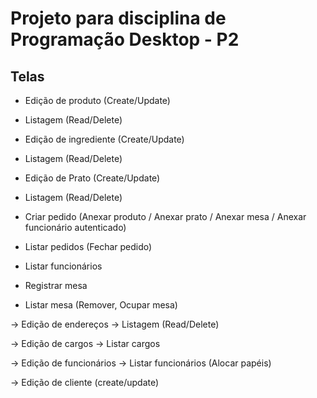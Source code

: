 # Projeto para disciplina de Programação Desktop - P2

## Telas

- Edição de produto (Create/Update)
- Listagem (Read/Delete)

- Edição de ingrediente (Create/Update)
- Listagem (Read/Delete)

- Edição de Prato (Create/Update)
- Listagem (Read/Delete)

- Criar pedido (Anexar produto / Anexar prato / Anexar mesa / Anexar funcionário autenticado)
- Listar pedidos (Fechar pedido)
- Listar funcionários

- Registrar mesa
- Listar mesa (Remover, Ocupar mesa)

-> Edição de endereços
-> Listagem (Read/Delete)

-> Edição de cargos
-> Listar cargos

-> Edição de funcionários
-> Listar funcionários (Alocar papéis)

-> Edição de cliente (create/update)

